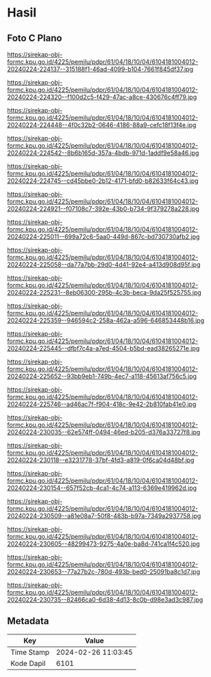 # Hasil

## Foto C Plano

https://sirekap-obj-formc.kpu.go.id/4225/pemilu/pdpr/61/04/18/10/04/6104181004012-20240224-224137--315188f1-46ad-4099-b104-7661f845df37.jpg

https://sirekap-obj-formc.kpu.go.id/4225/pemilu/pdpr/61/04/18/10/04/6104181004012-20240224-224320--f100d2c5-f429-47ac-a8ce-430676c4ff79.jpg

https://sirekap-obj-formc.kpu.go.id/4225/pemilu/pdpr/61/04/18/10/04/6104181004012-20240224-224448--4f0c32b2-0646-4186-88a9-cefc18f13f4e.jpg

https://sirekap-obj-formc.kpu.go.id/4225/pemilu/pdpr/61/04/18/10/04/6104181004012-20240224-224542--8b6b165d-357a-4bdb-971d-1addf9e58a46.jpg

https://sirekap-obj-formc.kpu.go.id/4225/pemilu/pdpr/61/04/18/10/04/6104181004012-20240224-224745--cd45bbe0-2b12-4171-bfd0-b82633f64c43.jpg

https://sirekap-obj-formc.kpu.go.id/4225/pemilu/pdpr/61/04/18/10/04/6104181004012-20240224-224921--f07108c7-392e-43b0-b734-9f379278a228.jpg

https://sirekap-obj-formc.kpu.go.id/4225/pemilu/pdpr/61/04/18/10/04/6104181004012-20240224-225011--699a72c6-5aa0-449d-867c-bd730730afb2.jpg

https://sirekap-obj-formc.kpu.go.id/4225/pemilu/pdpr/61/04/18/10/04/6104181004012-20240224-225058--da77a7bb-29d0-4d41-92e4-a413d908d95f.jpg

https://sirekap-obj-formc.kpu.go.id/4225/pemilu/pdpr/61/04/18/10/04/6104181004012-20240224-225231--8eb06300-295b-4c3b-beca-9da25f525755.jpg

https://sirekap-obj-formc.kpu.go.id/4225/pemilu/pdpr/61/04/18/10/04/6104181004012-20240224-225359--946594c2-258a-462a-a596-646853448b16.jpg

https://sirekap-obj-formc.kpu.go.id/4225/pemilu/pdpr/61/04/18/10/04/6104181004012-20240224-225445--dfbf7c4a-a7ed-4504-b5bd-ead38265271e.jpg

https://sirekap-obj-formc.kpu.go.id/4225/pemilu/pdpr/61/04/18/10/04/6104181004012-20240224-225652--93bb9eb1-749b-4ec7-a118-45613af756c5.jpg

https://sirekap-obj-formc.kpu.go.id/4225/pemilu/pdpr/61/04/18/10/04/6104181004012-20240224-225746--ad46ac7f-f904-418c-9e42-2b810fab41e0.jpg

https://sirekap-obj-formc.kpu.go.id/4225/pemilu/pdpr/61/04/18/10/04/6104181004012-20240224-230035--62e574ff-0494-46ed-b205-d376a33727f8.jpg

https://sirekap-obj-formc.kpu.go.id/4225/pemilu/pdpr/61/04/18/10/04/6104181004012-20240224-230118--e3231778-37bf-4fd3-a819-0f6ca04d48bf.jpg

https://sirekap-obj-formc.kpu.go.id/4225/pemilu/pdpr/61/04/18/10/04/6104181004012-20240224-230154--657f52cb-4ca1-4c74-a113-6369e419962d.jpg

https://sirekap-obj-formc.kpu.go.id/4225/pemilu/pdpr/61/04/18/10/04/6104181004012-20240224-230509--a81e08a7-50f8-483b-b97a-7349a2937758.jpg

https://sirekap-obj-formc.kpu.go.id/4225/pemilu/pdpr/61/04/18/10/04/6104181004012-20240224-230605--48299473-9275-4a0e-ba8d-741ca1f4c520.jpg

https://sirekap-obj-formc.kpu.go.id/4225/pemilu/pdpr/61/04/18/10/04/6104181004012-20240224-230653--77a27b2c-780d-493b-bed0-25091ba8c1d7.jpg

https://sirekap-obj-formc.kpu.go.id/4225/pemilu/pdpr/61/04/18/10/04/6104181004012-20240224-230735--82466ca0-6d38-4d13-8c0b-d98e3ad3c987.jpg


## Metadata

| Key        | Value               |
| ---------- | ------------------- |
| Time Stamp | 2024-02-26 11:03:45 |
| Kode Dapil | 6101                |



